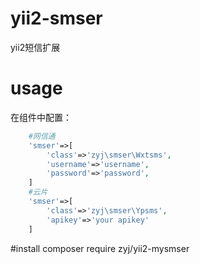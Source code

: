 # yii2-smser
yii2短信扩展
# usage
在组件中配置：
```php
	#网信通
	'smser'=>[
		'class'=>'zyj\smser\Wxtsms',
		'username'=>'username',
		'password'=>'password',
	]
	#云片
	'smser'=>[
		'class'=>'zyj\smser\Ypsms',
		'apikey'=>'your apikey'
	]
```
#install
	composer require zyj/yii2-mysmser	

